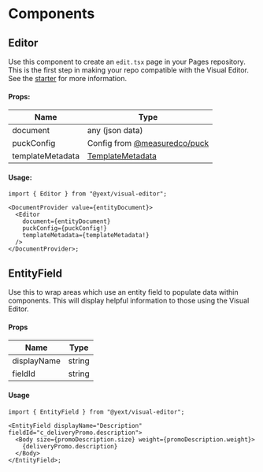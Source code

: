 # Components

## Editor

Use this component to create an `edit.tsx` page in your Pages repository. This is the first step
in making your repo compatible with the Visual Editor. See the [starter](https://github.com/YextSolutions/pages-visual-editor-starter) for more
information.

#### Props:

| Name             | Type                                                               |
| ---------------- | ------------------------------------------------------------------ |
| document         | any (json data)                                                    |
| puckConfig       | Config from [@measuredco/puck](https://github.com/measuredco/puck) |
| templateMetadata | [TemplateMetadata](./../types/README.md#templatemetadata)          |

#### Usage:

```tsx
import { Editor } from "@yext/visual-editor";

<DocumentProvider value={entityDocument}>
  <Editor
    document={entityDocument}
    puckConfig={puckConfig!}
    templateMetadata={templateMetadata!}
  />
</DocumentProvider>;
```

## EntityField

Use this to wrap areas which use an entity field to populate data within components. This will
display helpful information to those using the Visual Editor.

#### Props

| Name        | Type   |
| ----------- | ------ |
| displayName | string |
| fieldId     | string |

#### Usage

```tsx
import { EntityField } from "@yext/visual-editor";

<EntityField displayName="Description" fieldId="c_deliveryPromo.description">
  <Body size={promoDescription.size} weight={promoDescription.weight}>
    {deliveryPromo.description}
  </Body>
</EntityField>;
```

